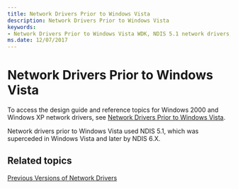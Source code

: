 ```yaml
---
title: Network Drivers Prior to Windows Vista
description: Network Drivers Prior to Windows Vista
keywords:
- Network Drivers Prior to Windows Vista WDK, NDIS 5.1 network drivers, Windows 2000 network drivers, Windows XP network drivers
ms.date: 12/07/2017
---
```


# Network Drivers Prior to Windows Vista

To access the design guide and reference topics for Windows 2000 and Windows XP network drivers, see [Network Drivers Prior to Windows Vista](/previous-versions/windows/hardware/network/ff562407(v=vs.85)). 

Network drivers prior to Windows Vista used NDIS 5.1, which was superceded in Windows Vista and later by NDIS 6.X.

## Related topics

[Previous Versions of Network Drivers](network-drivers-prior-to-windows-vista.md)
